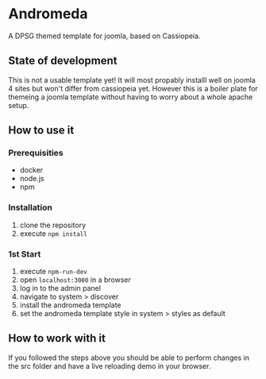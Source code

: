 # Andromeda

A DPSG themed template for joomla, based on Cassiopeia.

## State of development

This is not a usable template yet! It will most propably installl well on joomla 4 sites but won't differ from cassiopeia yet.
However this is a boiler plate for themeing a joomla template without having to worry about a whole apache setup.

## How to use it

### Prerequisities

- docker
- node.js
- npm

### Installation

1. clone the repository
2. execute `npm install`

### 1st Start

1. execute `npm-run-dev`
2. open `localhost:3000` in a browser
3. log in to the admin panel
4. navigate to system > discover
5. install the andromeda template
6. set the andromeda template style in system > styles as default

## How to work with it

If you followed the steps above you should be able to perform changes in the src folder and have a live reloading demo in your browser.
